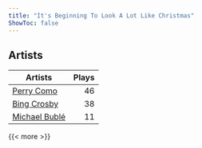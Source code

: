 ```yaml
---
title: "It's Beginning To Look A Lot Like Christmas"
ShowToc: false
---
```


## Artists
Artists | Plays 
----- | -----: 
[Perry Como](/artists/perry-como-197) | 46
[Bing Crosby](/artists/bing-crosby-1864) | 38
[Michael Bublé](/artists/michael-buble-58319) | 11

{{< more >}}